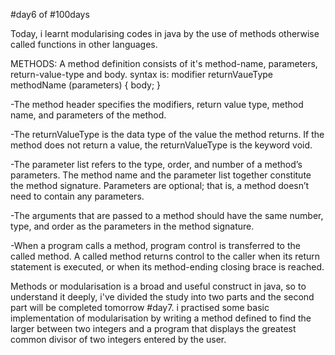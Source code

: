 #day6 of #100days

Today, i learnt modularising codes in java by the use of methods otherwise called functions in other languages. 

METHODS: A method definition consists of it's method-name, parameters, return-value-type and body. syntax is: 
modifier returnVaueType methodName (parameters) {
		body;
	}

-The method header specifies the modifiers, return value type, method name, and parameters of the method.

-The returnValueType is the data type of the value the method returns. If the method does not return a value, the returnValueType is the keyword void.

-The parameter list refers to the type, order, and number of a method’s parameters. The method name and the parameter list together constitute the method signature. Parameters are optional; that is, a method doesn’t need to contain any parameters.

-The arguments that are passed to a method should have the same number, type, and order as the parameters in the method signature.

-When a program calls a method, program control is transferred to the called method. A called method returns control to the caller when its return statement is executed, or when its method-ending closing brace is reached.

Methods or modularisation is a broad and useful construct in java, so to understand it deeply, i've divided the study into two parts and the second part will be completed tomorrow #day7. i practised some basic implementation of modularisation by writing a method defined to find the larger between two integers and a program that displays the greatest common divisor of two integers entered by the user.
